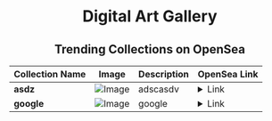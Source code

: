<div align="center">

# Digital Art Gallery

## Trending Collections on OpenSea

| Collection Name                       | Image                                                                                     | Description                       | OpenSea Link                                                                                          |
|---------------------------------------|-------------------------------------------------------------------------------------------|-----------------------------------|--------------------------------------------------------------------------------------------------------|
| **asdz** | ![Image](https://i.seadn.io/s/raw/files/b79d9d80185de811f351dd0b4a10d5dc.png?w=500&auto=format?w=200&auto=format) | adscasdv | <details><summary>Link</summary>[asdz](https://opensea.io/collection/asdz-2)</details> |
| **google** | ![Image](https://i.seadn.io/s/raw/files/b6d44ea4fc1056eccd281bf53a277a25.jpg?w=500&auto=format?w=200&auto=format) | google | <details><summary>Link</summary>[google](https://opensea.io/collection/google-94)</details> |

</div>